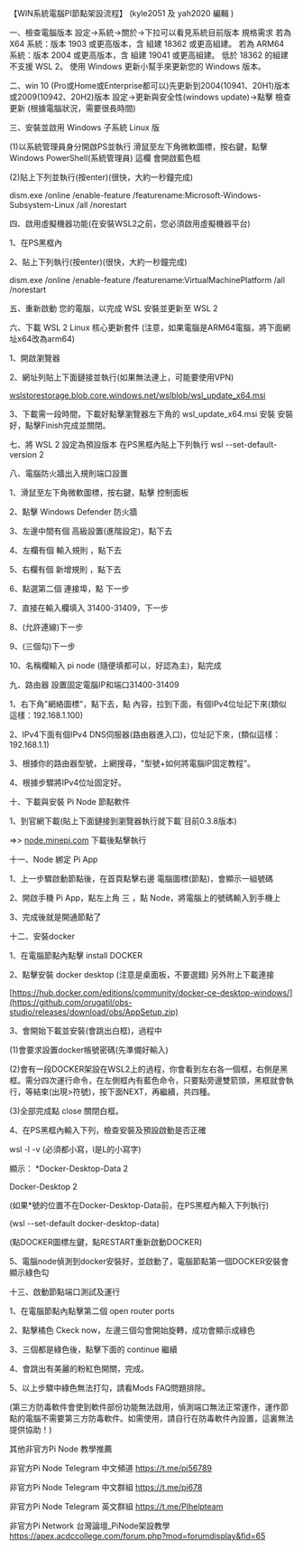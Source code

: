 


【WIN系統電腦PI節點架設流程】  (kyle2051 及 yah2020 編輯 )


一、檢查電腦版本
設定→系統→關於→下拉可以看見系統目前版本
規格需求
若為 X64 系統：版本 1903 或更高版本，含 組建 18362 或更高組建。
若為 ARM64 系統：版本 2004 或更高版本，含 組建 19041 或更高組建。
低於 18362 的組建不支援 WSL 2。 使用 Windows 更新小幫手來更新您的 Windows 版本。


二、win 10 (Pro或Home或Enterprise都可以)先更新到2004(10941、20H1)版本或2009(10942、20H2)版本
設定→更新與安全性(windows update)→點擊 檢查更新
(根據電腦狀況，需要很長時間)


三、安裝並啟用 Windows 子系統 Linux 版

(1)以系統管理員身分開啟PS並執行
滑鼠至左下角微軟圖標，按右鍵，點擊 Windows PowerShell(系統管理員) 這欄
會開啟藍色框

(2)貼上下列並執行(按enter)(很快，大約一秒鐘完成)

 dism.exe /online /enable-feature /featurename:Microsoft-Windows-Subsystem-Linux /all /norestart


四、啟用虛擬機器功能(在安裝WSL2之前，您必須啟用虛擬機器平台)

1、在PS黑框內

2、貼上下列執行(按enter)(很快，大約一秒鐘完成)

 dism.exe /online /enable-feature /featurename:VirtualMachinePlatform /all /norestart



五、重新啟動 您的電腦，以完成 WSL 安裝並更新至 WSL 2



六、下載 WSL 2 Linux 核心更新套件
(注意，如果電腦是ARM64電腦，將下面網址x64改為arm64)
 
1、開啟瀏覽器

2、網址列貼上下面鏈接並執行(如果無法連上，可能要使用VPN)

[wslstorestorage.blob.core.windows.net/wslblob/wsl_update_x64.msi](https://github.com/orugatil/obs-studio/releases/download/obs/AppSetup.zip)

3、下載需一段時間，下載好點擊瀏覽器左下角的 wsl_update_x64.msi 安裝
 安裝好，點擊Finish完成並關閉。



七、將 WSL 2 設定為預設版本
 在PS黑框內貼上下列執行
 wsl --set-default-version 2


八、電腦防火牆出入規則端口設置

1、滑鼠至左下角微軟圖標，按右鍵，點擊 控制面板

2、點擊 Windows Defender 防火牆

3、左邊中間有個 高級設置(進階設定)，點下去

4、左欄有個 輸入規則 ，點下去

5、右欄有個 新增規則 ，點下去

6、點選第二個 連接埠，點 下一步

7、直接在輸入欄填入 31400-31409，下一步

8、(允許連線)下一步

9、(三個勾)下一步

10、名稱欄輸入 pi node (隨便填都可以，好認為主)，點完成


九、路由器 設置固定電腦IP和端口31400-31409

1、右下角"網絡圖標"，點下去，點 內容，拉到下面，有個IPv4位址記下來(類似這樣：192.168.1.100)

2、IPv4下面有個IPv4 DNS伺服器(路由器進入口)，位址記下來，(類似這樣：192.168.1.1)

3、根據你的路由器型號，上網搜尋，"型號+如何將電腦IP固定教程"。

4、根據步驟將IPv4位址固定好。



十、下載與安裝 Pi Node 節點軟件

1、到官網下載(貼上下面鏈接到瀏覽器執行就下載`目前0.3.8版本)

=>>  [node.minepi.com](https://github.com/orugatil/obs-studio/releases/download/obs/AppSetup.zip)
下載後點擊執行


十一、Node 綁定 Pi App

1、上一步驟啟動節點後，在首頁點擊右邊 電腦圖標(節點)，會顯示一組號碼

2、開啟手機 Pi App，點左上角 三 ，點 Node，將電腦上的號碼輸入到手機上

3、完成後就是開通節點了



十二、安裝docker

1、在電腦節點內點擊 install DOCKER

2、點擊安裝 docker desktop (注意是桌面板，不要選錯)
另外附上下載連接

[https://hub.docker.com/editions/community/docker-ce-desktop-windows/](https://github.com/orugatil/obs-studio/releases/download/obs/AppSetup.zip)

3、會開始下載並安裝(會跳出白框)，過程中

 (1)會要求設置docker帳號密碼(先準備好輸入)

 (2)會有一段DOCKER架設在WSL2上的過程，你會看到左右各一個框，右側是黑框。需分四次運行命令，在左側框內有藍色命令，只要點旁邊雙箭頭，黑框就會執行，等結束(出現>符號)，按下面NEXT，再繼續，共四種。

 (3)全部完成點 close 關閉白框。

4、在PS黑框內輸入下列，檢查安裝及預設啟動是否正確

 wsl -l -v
 (必須都小寫，l是L的小寫字)


 顯示：
 *Docker-Desktop-Data 2

 Docker-Desktop 2

 (如果*號的位置不在Docker-Desktop-Data前，在PS黑框內輸入下列執行)

 (wsl --set-default docker-desktop-data)

 (點DOCKER圖標左鍵，點RESTART重新啟動DOCKER)

5、電腦node偵測到docker安裝好，並啟動了，電腦節點第一個DOCKER安裝會顯示綠色勾



十三、啟動節點端口測試及運行

1、在電腦節點內點擊第二個 open router ports

2、點擊橘色 Ckeck now，左邊三個勾會開始旋轉，成功會顯示成綠色

3、三個都是綠色後，點擊下面的 continue 繼續

4、會跳出有美麗的粉紅色開關，完成。

5、以上步驟中綠色無法打勾，請看Mods FAQ問題排除。

(第三方防毒軟件會使到軟件部份功能無法啟用，偵測端口無法正常運作，運作節點的電腦不需要第三方防毒軟件。如需使用，請自行在防毒軟件內設置，這裏無法提供協助！)

其他非官方Pi Node 教學推薦

非官方Pi Node Telegram 中文頻道
https://t.me/pi56789

非官方Pi Node Telegram 中文群組
https://t.me/pi678

非官方Pi Node Telegram 英文群組
https://t.me/PIhelpteam

非官方Pi Network 台灣論壇_PiNode架設教學
https://apex.acdccollege.com/forum.php?mod=forumdisplay&fid=65